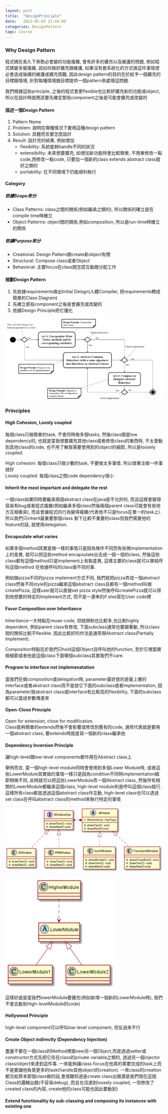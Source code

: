 ```yaml
---
layout: post
title:  "DesignPrinciple"
date:   2021-05-03 21:44:00
categories: DesignPattern
tags: Course
---
```


### Why Design Pattern

程式碼在長久下來勢必會變的功能複雜, 會有許多的擴充以及維護的問題, 例如程式碼變多變複雜, 該如何做好擴充跟維護, 如果沒有套系統化的方式做這件事情想必會造成後續的維護或擴充困難, 因此design pattern的目的在於給予一個擴充的目標跟情境, 針對每種情境跟目標提供一個pattern來處理這問題.

我們根據這些principle, 之後的程式會更flexible也比較好擴充新的功能或object, 所以在設計時就應該要先確定那些component之後是可能會擴充或改變的

#### 描述一個Design Pattern

1. Pattern Name
2. Problem: 說明在哪種情況下要用這種design pattern
3. Solution: 具體而言要怎麼設計
4. Result: 設計完的結果, 例如增加
    - flexibility: 系統能夠handle不同的狀況
    - extensibility: 未來想要擴充, 如增加新功能時會比較簡單, 不用東修改一點code,西修改一點code, 只要加一個新的class extends abstract class就好之類的
    - portability: 在不同環境下仍能順利執行

#### Category

##### 依據Scope來分

- Class Patterns: class之間的關係(例如繼承之類的), 所以關係的確立是在compile time時確立
- Object Patterns: object間的關係,例如composition, 所以是run-time時確立的關係

##### 依據Purpose來分

- Creational: Design Pattern跟create新object有關
- Structural: Compose class或者Object
- Behavioral: 主要focus在class間怎麼互動跟分配工作

#### 規劃Design Pattern

1. 先依據requirements做出Initial Deisgn(人體Compiler, 把requirements轉成簡單的Class Diagram)
2. 先確立那些component之後是會擴充或改變的
3. 依據Design Principle把它優化

![](/assets/images/notes/DesignPattern/6.png)

### Principles

#### High Cohesion, Loosly coupled

每個class只做簡單的task, 不會同時做多個tasks, 然後class間是low dependency的, 也就是當我想要擴充其他class或者修改class的東西時, 不太會動到其他class的code, 也不用了解我需要使用到的object的細節, 所以是loosely coupled.

High cohesion: 每個class只做少數的task, 不要做太多事情. 所以很專注做一件事就好<br />
Loosly coupled: 每個class之間code dependency很小

#### Inherit the most important and delegate the rest

一個class如果同時要繼承兩個abstract class在java是不允許的, 而且這樣會變得容易有bug或者程式複雜(例如繼承多個class然後兩個parent class可能會有些地方互相衝突), 而且會讓程式的行為變得複雜(代表他不只是focus在單一的task上). 所以我們只inherit最重要那個class 剩下比較不重要的class但我們需要他的feature的話, 就使用delegation.

#### Encapsulate what varies

如果多個method其實是做一樣的事情只是因為條件不同而有些微implementation上的差異, 就可以把這些method encapsulate出去成一個一個的class, 然後這些class都有這個method只是implement上有點差異, 這樣主要的class就可以單純呼叫這個method 在依據呼叫的class做不同的事.

例如做pizza不同的pizza implement方式不同, 我們就把pizza弄成一個abstract class然後不同style的pizza繼承這個abstract class且都有一個method叫做createPizza, 這樣user就可以直接set pizza style然後呼叫createPizza就可以得到他想要的特定的Implement方式, 而不是一連串的if else寫在User code裡

#### Favor Composition over Inheritance

Inheritance一大特點在reuse-code, 但她限制也比較多,也比較highly dependent, 例如parent class有修改, 下面subclass通常也要跟著動, 所以class間的關係比較不flexible. 因此比較好的作法是通常用Abstract class(Partially Implement).

Composition特點在於我們只hold這個Object且呼叫他的function, 至於它裡面實做細節或者他是這個class下面哪個subclass其實我們不care.

#### Program to interface not implemenatation

當我們在做composition或delegation時, parameter最好放的是最上層的interface或者abstract class而不是放它下面的subclass或者implementation, 因為parameter放abstract class或interface有比較高的flexibility, 下面的subclass都可以當成參數傳進來

#### Open-Close Principle

Open for extension, close for modification.<br />
Class能夠簡單的extends然後不會影響或修改到舊有的code, 通常代表就是要用一個abstract class, 要extends時就是寫一個新的class繼承他

#### Dependency Inversion Principle

讓high-level跟low-level components都作用在Abstract class上

舉例而言, 當一個high-level module同時會使用到多個Lower Module時, 或者這些LowerModule其實做的事情一樣只是因為condition不同時implementation細節稍微不同, 此時就可以把這些LowerModule弄一個Abstract class, 然後所有相關的LowerModule都繼承這個class, high-level module則是呼叫這個class就行. 這樣所有class都是透過這個abstract class作互動, high-level class也可以透過set class在呼叫abstract class的method來執行特定的事情

![](/assets/images/notes/DesignPattern/4.png)

![](/assets/images/notes/DesignPattern/5.png)


這樣好處是當我們lowerModule要擴充(例如新增一個新的LowerModule時), 我們不會去動到High-levelModule的code)

#### Hollywood Principle

high-level component可以呼叫low-level component, 但反過來不行

#### Create Object indirectly (Dependency Injection)

盡量不要在一個class的Method裡面new另一個Object,而是透過setter或constructor方式先把它存在class的private variable之類的, 透過另一個injector class/object來達到這件事. 一來能夠讓class focus在他真的需要完成的task上而不是要讓他負責更多的task(handle其他object的creation). 一來class的creation都交給原本那個class做的話,會很難知道是create class出錯還是我們現在這個Class的邏輯出錯(不容易debug), 而且也沒達到loosely coupled, 一但修改了created class的內容, create他的class可能也因此要動到)

#### Extend functionality by sub-classing and composing its instances with existing one


